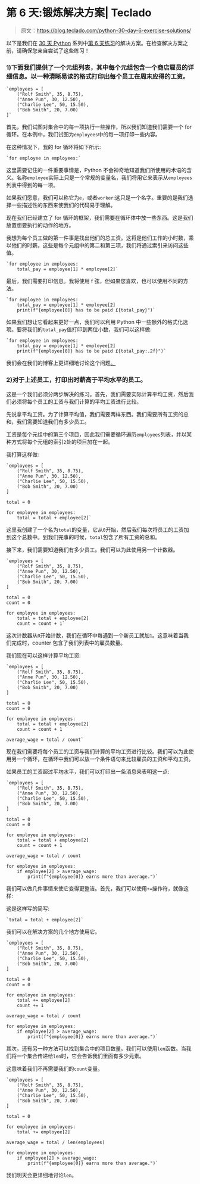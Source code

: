 # 第 6 天:锻炼解决方案| Teclado

> 原文：<https://blog.teclado.com/python-30-day-6-exercise-solutions/>

以下是我们在 [30 天 Python](https://blog.teclado.com/30-days-of-python/) 系列中[第 6 天练习](/30-days-of-python/python-30-day-6-for-loops)的解决方案。在检查解决方案之前，请确保您亲自尝试了这些练习！

### 1)下面我们提供了一个元组列表，其中每个元组包含一个商店雇员的详细信息。以一种清晰易读的格式打印出每个员工在周末应得的工资。

```
`employees = [
    ("Rolf Smith", 35, 8.75),
    ("Anne Pun", 30, 12.50),
    ("Charlie Lee", 50, 15.50),
    ("Bob Smith", 20, 7.00)
]` 
```

首先，我们试图对集合中的每一项执行一些操作，所以我们知道我们需要一个 for 循环。在本例中，我们试图为`employees`中的每一项打印一些内容。

在这种情况下，我的 for 循环将如下所示:

```
`for employee in employees:` 
```

这里需要记住的一件重要事情是，Python 不会神奇地知道我们所使用的术语的含义。名称`employee`实际上只是一个常规的变量名，我们将用它来表示从`employees`列表中得到的每一项。

如果我们愿意，我们可以称它为`e`，或者`worker`:这只是一个名字。重要的是我们选择一些描述性的东西来使我们的代码易于理解。

现在我们已经建立了 for 循环的框架，我们需要在循环体中放一些东西。这是我们放置想要执行的动作的地方。

我想为每个员工做的第一件事是找出他们的总工资。这将是他们工作的小时数，乘以他们的时薪。这些是每个元组中的第二和第三项，我们将通过索引来访问这些值。

```
`for employee in employees:
    total_pay = employee[1] * employee[2]` 
```

最后，我们需要打印信息。我将使用 f 弦，但如果您喜欢，也可以使用不同的方法。

```
`for employee in employees:
    total_pay = employee[1] * employee[2]
    print(f"{employee[0]} has to be paid £{total_pay}")` 
```

如果我们想让它看起来更好一点，我们可以利用 Python 中一些额外的格式化选项。要将我们的`total_pay`值打印到两位小数，我们可以这样做:

```
`for employee in employees:
    total_pay = employee[1] * employee[2]
    print(f"{employee[0]} has to be paid £{total_pay:.2f}")` 
```

我们会在我们的博客上更详细地讨论这个问题[。](https://blog.teclado.com/python-formatting-numbers-for-printing/)

### 2)对于上述员工，打印出时薪高于平均水平的员工。

这是一个我们必须分两步解决的练习。首先，我们需要实际计算平均工资，然后我们必须将每个员工的工资与我们计算的平均工资进行比较。

先说拿平均工资。为了计算平均值，我们需要两样东西。我们需要所有工资的总和，我们需要知道我们有多少员工。

工资是每个元组中的第三个项目，因此我们需要循环遍历`employees`列表，并以某种方式将每个元组的索引`2`处的项目加在一起。

我打算这样做:

```
`employees = [
    ("Rolf Smith", 35, 8.75),
    ("Anne Pun", 30, 12.50),
    ("Charlie Lee", 50, 15.50),
    ("Bob Smith", 20, 7.00)
]

total = 0

for employee in employees:
    total = total + employee[2]` 
```

这里我创建了一个名为`total`的变量，它从`0`开始，然后我们每次将员工的工资加到这个总数中。到我们完事的时候，`total`包含了所有工资的总和。

接下来，我们需要知道我们有多少员工。我们可以为此使用另一个计数器。

```
`employees = [
    ("Rolf Smith", 35, 8.75),
    ("Anne Pun", 30, 12.50),
    ("Charlie Lee", 50, 15.50),
    ("Bob Smith", 20, 7.00)
]

total = 0
count = 0

for employee in employees:
    total = total + employee[2]
    count = count + 1` 
```

这次计数器从`0`开始计数，我们在循环中每遇到一个新员工就加`1`。这意味着当我们完成时，counter 包含了我们列表中的雇员数量。

我们现在可以这样计算平均工资:

```
`employees = [
    ("Rolf Smith", 35, 8.75),
    ("Anne Pun", 30, 12.50),
    ("Charlie Lee", 50, 15.50),
    ("Bob Smith", 20, 7.00)
]

total = 0
count = 0

for employee in employees:
    total = total + employee[2]
    count = count + 1

average_wage = total / count` 
```

现在我们需要将每个员工的工资与我们计算的平均工资进行比较。我们可以为此使用另一个循环，在循环中我们可以放一个条件语句来比较雇员的工资和平均工资。

如果员工的工资超过平均水平，我们可以打印出一条消息来表明这一点:

```
`employees = [
    ("Rolf Smith", 35, 8.75),
    ("Anne Pun", 30, 12.50),
    ("Charlie Lee", 50, 15.50),
    ("Bob Smith", 20, 7.00)
]

total = 0
count = 0

for employee in employees:
    total = total + employee[2]
    count = count + 1

average_wage = total / count

for employee in employees:
    if employee[2] > average_wage:
        print(f"{employee[0]} earns more than average.")` 
```

我们可以做几件事情来使它变得更整洁。首先，我们可以使用`+=`操作符，就像这样:

这是这样写的简写:

```
`total = total + employee[2]` 
```

我们可以在解决方案的几个地方使用它。

```
`employees = [
    ("Rolf Smith", 35, 8.75),
    ("Anne Pun", 30, 12.50),
    ("Charlie Lee", 50, 15.50),
    ("Bob Smith", 20, 7.00)
]

total = 0
count = 0

for employee in employees:
    total += employee[2]
    count += 1

average_wage = total / count

for employee in employees:
    if employee[2] > average_wage:
        print(f"{employee[0]} earns more than average.")` 
```

其次，还有另一种方法可以找到集合中的项目数量。我们可以使用`len`函数。当我们将一个集合传递给`len`时，它会告诉我们里面有多少元素。

这意味着我们不再需要我们的`count`变量。

```
`employees = [
    ("Rolf Smith", 35, 8.75),
    ("Anne Pun", 30, 12.50),
    ("Charlie Lee", 50, 15.50),
    ("Bob Smith", 20, 7.00)
]

total = 0

for employee in employees:
    total += employee[2]

average_wage = total / len(employees)

for employee in employees:
    if employee[2] > average_wage:
        print(f"{employee[0]} earns more than average.")` 
```

我们明天会更详细地讨论`len`。